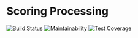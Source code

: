 # Scoring Processing

[![Build Status](https://travis-ci.org/jcottobboni/scoring_processing.svg?branch=master)](https://travis-ci.org/jcottobboni/scoring_processing)
[![Maintainability](https://api.codeclimate.com/v1/badges/db747c5b80eda1f685e2/maintainability)](https://codeclimate.com/github/jcottobboni/scoring_processing/maintainability)
[![Test Coverage](https://api.codeclimate.com/v1/badges/db747c5b80eda1f685e2/test_coverage)](https://codeclimate.com/github/jcottobboni/scoring_processing/test_coverage)